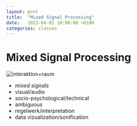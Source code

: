 ```yaml
---
layout: post
title:  "Mixed Signal Processing"
date:   2023-04-01 10:00:00 +0100
categories: classes
---
```


# Mixed Signal Processing

![interaktion+raum](./assets/media/msp.png)

- *mixed signals*
- visual/audio
- socio-psychological/technical
- ambiguous
- regelwerk/interpretation
- data vizualization/sonification
